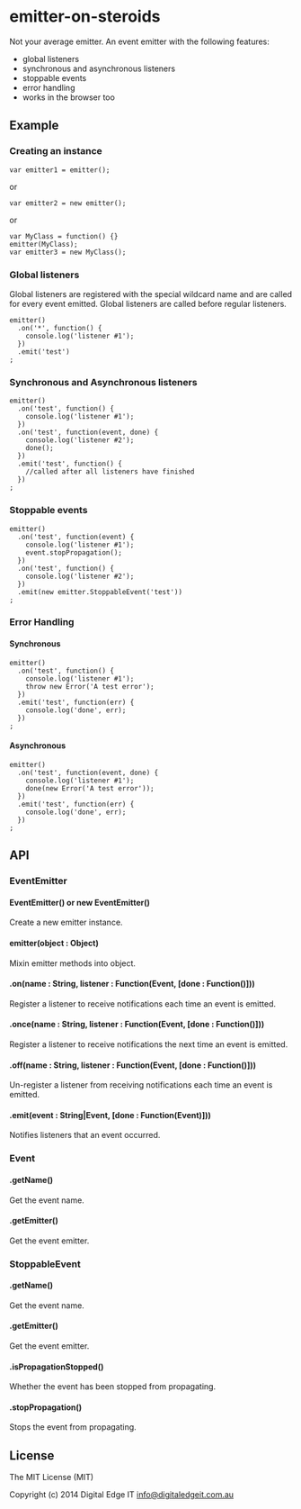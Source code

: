 # emitter-on-steroids

Not your average emitter. An event emitter with the following features:

- global listeners
- synchronous and asynchronous listeners
- stoppable events
- error handling
- works in the browser too

## Example

### Creating an instance

	var emitter1 = emitter();
	
or
	
	var emitter2 = new emitter();

or
	
	var MyClass = function() {}
	emitter(MyClass);
	var emitter3 = new MyClass();

### Global listeners

Global listeners are registered with the special wildcard name and are called for every event emitted. Global listeners 
are called before regular listeners.

	emitter()
	  .on('*', function() {
	    console.log('listener #1');
	  })
	  .emit('test')
	;

### Synchronous and Asynchronous listeners

	emitter()
	  .on('test', function() {
        console.log('listener #1');
      })
	  .on('test', function(event, done) {
	    console.log('listener #2');
        done();
	  })
	  .emit('test', function() {
	    //called after all listeners have finished
	  })
	;

### Stoppable events
	
	emitter()
	  .on('test', function(event) {
	    console.log('listener #1');
	    event.stopPropagation();
	  })
	  .on('test', function() {
	    console.log('listener #2');
	  })
	  .emit(new emitter.StoppableEvent('test'))
	;


### Error Handling
	
#### Synchronous

	emitter()
	  .on('test', function() {
	    console.log('listener #1');
	    throw new Error('A test error');
	  })
	  .emit('test', function(err) {
	    console.log('done', err);
	  })
	;

#### Asynchronous

	emitter()
	  .on('test', function(event, done) {
	    console.log('listener #1');
	    done(new Error('A test error'));
	  })
	  .emit('test', function(err) {
	    console.log('done', err);
	  })
	;


## API

### EventEmitter

#### EventEmitter() or new EventEmitter()

Create a new emitter instance.

#### emitter(object : Object)

Mixin emitter methods into object.

#### .on(name : String, listener : Function(Event, [done : Function()]))

Register a listener to receive notifications each time an event is emitted.

#### .once(name : String, listener : Function(Event, [done : Function()]))

Register a listener to receive notifications the next time an event is emitted.

#### .off(name : String, listener : Function(Event, [done : Function()]))

Un-register a listener from receiving notifications each time an event is emitted.

#### .emit(event : String|Event, [done : Function(Event)]))

Notifies listeners that an event occurred.

### Event

#### .getName()

Get the event name.

#### .getEmitter()

Get the event emitter.


### StoppableEvent

#### .getName()

Get the event name.

#### .getEmitter()

Get the event emitter.

#### .isPropagationStopped()

Whether the event has been stopped from propagating.

#### .stopPropagation()

Stops the event from propagating.

## License

The MIT License (MIT)

Copyright (c) 2014 Digital Edge IT <info@digitaledgeit.com.au>